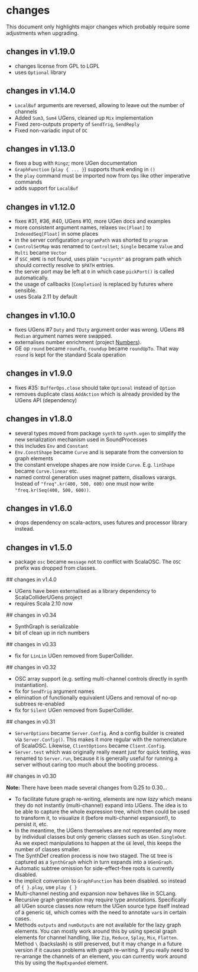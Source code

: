 # changes

This document only highlights major changes which probably require some adjustments when upgrading.

## changes in v1.19.0

* changes license from GPL to LGPL
* uses `Optional` library

## changes in v1.14.0

* `LocalBuf` arguments are reversed, allowing to leave out the number of channels
* Added `Sum3`, `Sum4` UGens, cleaned up `Mix` implementation
* Fixed zero-outputs property of `SendTrig`, `SendReply`
* Fixed non-variadic input of `DC`

## changes in v1.13.0

* fixes a bug with `Ringz`; more UGen documentation
* `GraphFunction` (`play { ... }`) supports thunk ending in `()`
* the `play` command must be imported now from `Ops` like other imperative commands
* adds support for `LocalBuf`

## changes in v1.12.0

* fixes #31, #36, #40, UGens #10, more UGen docs and examples
* more consistent argument names, relaxes `Vec[Float]` to `IndexedSeq[Float]` in some places
* in the server configuration `programPath` was shorted to `program`
* `ControlSetMap` was renamed to `ControlSet`; `Single` became `Value` and `Multi` became `Vector`
* if `$SC_HOME` is not found, uses plain `"scsynth"` as program path which should correctly resolve to `$PATH` entries.
* the server port may be left at `0` in which case `pickPort()` is called automatically.
* the usage of callbacks (`Completion`) is replaced by futures where sensible.
* uses Scala 2.11 by default

## changes in v1.10.0

* fixes UGens #7 `Duty` and `TDuty` argument order was wrong. UGens #8 `Median` argument names were swapped.
* externalises number enrichment (project [Numbers](https://github.com/Sciss/Numbers)).
* GE op `round` became `roundTo`, `roundup` became `roundUpTo`. That way `round` is kept for the standard Scala operation

## changes in v1.9.0

* fixes #35: `BufferOps.close` should take `Optional` instead of `Option`
* removes duplicate class `AddAction` which is already provided by the UGens API (dependency)

## changes in v1.8.0

* several types moved from package `synth` to `synth.ugen` to simplify the new serialization mechanism used in SoundProcesses
* this includes `Env` and `Constant`
* `Env.ConstShape` became `Curve` and is separate from the conversion to graph elements
* the constant envelope shapes are now inside `Curve`. E.g. `linShape` became `Curve.linear` etc.
* named control generation uses magnet pattern, disallows varargs. Instead of `"freq".kr(400, 500, 600)` one must now write `"freq.kr(Seq(400, 500, 600))`.

## changes in v1.6.0

* drops dependency on scala-actors, uses futures and processor library instead.

## changes in v1.5.0

* package `osc` became `message` not to conflict with ScalaOSC. The `OSC` prefix was dropped from classes.

## changes in v1.4.0

* UGens have been externalised as a library dependency to ScalaColliderUGens project
* requires Scala 2.10 now

## changes in v0.34

* SynthGraph is serializable
* bit of clean up in rich numbers

## changes in v0.33

* fix for `LinLin` UGen removed from SuperCollider.

## changes in v0.32

* OSC array support (e.g. setting multi-channel controls directly in synth instantiation).
* fix for `SendTrig` argument names
* elimination of functionally equivalent UGens and removal of no-op subtrees re-enabled
* fix for `Silent` UGen removed from SuperCollider.

## changes in v0.31

* `ServerOptions` became `Server.Config`. And a config builder is created via `Server.Config()`. This makes it more regular with the nomenclature of ScalaOSC. Likewise, `ClientOptions` became `Client.Config`.
* `Server.test` which was originally really meant just for quick testing, was renamed to `Server.run`, because it is generally useful for running a server without caring too much about the booting process.

## changes in v0.30

__Note:__ There have been made several changes from 0.25 to 0.30...

* To facilitate future graph re-writing, elements are now _lazy_ which means they do not instantly (multi-channel) expand into UGens. The idea is to be able to capture the whole expression tree, which then could be used to transform it, to visualize it (before multi-channel expansion!), to persist it, etc.
* In the meantime, the UGens themselves are not represented any more by individual classes but only generic classes such as `UGen.SingleOut`. As we expect manipulations to happen at the `GE` level, this keeps the number of classes smaller.
* The SynthDef creation process is now two staged. The `GE` tree is captured as a `SynthGraph` which in turn expands into a `UGenGraph`.
* Automatic subtree omission for side-effect-free roots is currently disabled.
* the implicit conversion to `GraphFunction` has been disabled. so instead of `{ }.play`, use `play { }`
* Multi-channel nesting and expansion now behaves like in SCLang.
* Recursive graph generation may require type annotations. Specifically all UGen source classes now return the UGen source type itself instead of a generic `GE`, which comes with the need to annotate `var`s in certain cases.
* Methods `outputs` and `numOutputs` are not available for the lazy graph elements. You can mostly work around this by using special graph elements for channel handling, like `Zip`, `Reduce`, `Splay`, `Mix`, `Flatten`. Method `\` (backslash) is still preserved, but it may change in a future version if it causes problems with graph re-writing. If you really need to re-arrange the channels of an element, you can currently work around this by using the `MapExpanded` element.
